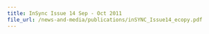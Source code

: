 ```yaml
---
title: InSync Issue 14 Sep - Oct 2011
file_url: /news-and-media/publications/inSYNC_Issue14_ecopy.pdf	
---
```

